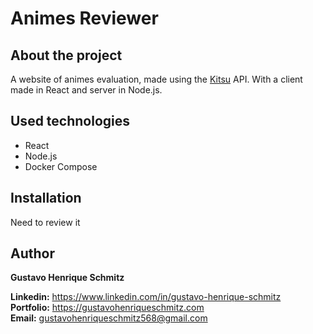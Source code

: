 # Animes Reviewer

## About the project
A website of animes evaluation, made using the [Kitsu](https://kitsu.io) API. With a client made in React and server in Node.js. 

## Used technologies
- React
- Node.js
- Docker Compose

## Installation

Need to review it

## Author
**Gustavo Henrique Schmitz**

**Linkedin:** https://www.linkedin.com/in/gustavo-henrique-schmitz  
**Portfolio:** https://gustavohenriqueschmitz.com  
**Email:** gustavohenriqueschmitz568@gmail.com  

